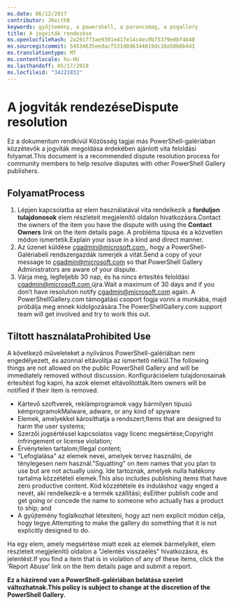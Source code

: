```yaml
---
ms.date: 06/12/2017
contributor: JKeithB
keywords: gyűjtemény, a powershell, a parancsmag, a psgallery
title: A jogviták rendezése
ms.openlocfilehash: 2a291773ae9391e417e14c4ec0b75379e0bf4640
ms.sourcegitcommit: 54534635eedacf531d8d6344019dc16a50b8b441
ms.translationtype: MT
ms.contentlocale: hu-HU
ms.lasthandoff: 05/17/2018
ms.locfileid: "34221832"
---
```

# <a name="dispute-resolution"></a><span data-ttu-id="62454-103">A jogviták rendezése</span><span class="sxs-lookup"><span data-stu-id="62454-103">Dispute resolution</span></span>

<span data-ttu-id="62454-104">Ez a dokumentum rendkívül Közösség tagjai más PowerShell-galériában közzétevők a jogviták megoldása érdekében ajánlott vita feloldási folyamat.</span><span class="sxs-lookup"><span data-stu-id="62454-104">This document is a recommended dispute resolution process for community members to help resolve disputes with other PowerShell Gallery publishers.</span></span>

## <a name="process"></a><span data-ttu-id="62454-105">Folyamat</span><span class="sxs-lookup"><span data-stu-id="62454-105">Process</span></span>

1. <span data-ttu-id="62454-106">Lépjen kapcsolatba az elem használatával vita rendelkezik a **forduljon tulajdonosok** elem részleteit megjelenítő oldalon hivatkozásra.</span><span class="sxs-lookup"><span data-stu-id="62454-106">Contact the owners of the item you have the dispute with using the **Contact Owners** link on the item details page.</span></span>
<span data-ttu-id="62454-107">A probléma típusa és a közvetlen módon ismertetik.</span><span class="sxs-lookup"><span data-stu-id="62454-107">Explain your issue in a kind and direct manner.</span></span>
2. <span data-ttu-id="62454-108">Az üzenet küldése [ cgadmin@microsoft.com ](mailto:cgadmin@microsoft.com) , hogy a PowerShell-Galériabeli rendszergazdák ismerjék a vitát.</span><span class="sxs-lookup"><span data-stu-id="62454-108">Send a copy of your message to [cgadmin@microsoft.com](mailto:cgadmin@microsoft.com) so that PowerShell Gallery Administrators are aware of your dispute.</span></span>
3. <span data-ttu-id="62454-109">Várja meg, legfeljebb 30 nap, és ha nincs értesítés feloldási [ cgadmin@microsoft.com ](mailto:cgadmin@microsoft.com) újra.</span><span class="sxs-lookup"><span data-stu-id="62454-109">Wait a maximum of 30 days and if you don’t have resolution notify [cgadmin@microsoft.com](mailto:cgadmin@microsoft.com) again.</span></span>
<span data-ttu-id="62454-110">A PowerShellGallery.com támogatási csoport fogja vonni a munkába, majd próbálja meg ennek kidolgozására.</span><span class="sxs-lookup"><span data-stu-id="62454-110">The PowerShellGallery.com support team will get involved and try to work this out.</span></span>


## <a name="prohibited-use"></a><span data-ttu-id="62454-111">Tiltott használata</span><span class="sxs-lookup"><span data-stu-id="62454-111">Prohibited Use</span></span>

<span data-ttu-id="62454-112">A következő műveleteket a nyilvános PowerShell-galériában nem engedélyezett, és azonnal eltávolítja az ismertető nélkül.</span><span class="sxs-lookup"><span data-stu-id="62454-112">The following things are not allowed on the public PowerShell Gallery and will be immediately removed without discussion.</span></span>  <span data-ttu-id="62454-113">Konfigurációelem tulajdonosainak értesítést fog kapni, ha azok elemet eltávolították.</span><span class="sxs-lookup"><span data-stu-id="62454-113">Item owners will be notified if their item is removed.</span></span>

- <span data-ttu-id="62454-114">Kártevő szoftverek, reklámprogramok vagy bármilyen típusú kémprogramok</span><span class="sxs-lookup"><span data-stu-id="62454-114">Malware, adware, or any kind of spyware</span></span>
- <span data-ttu-id="62454-115">Elemek, amelyekkel károsíthatja a rendszert;</span><span class="sxs-lookup"><span data-stu-id="62454-115">Items that are designed to harm the user systems;</span></span>
- <span data-ttu-id="62454-116">Szerzői jogsértéssel kapcsolatos vagy licenc megsértése;</span><span class="sxs-lookup"><span data-stu-id="62454-116">Copyright infringement or license violation;</span></span>
- <span data-ttu-id="62454-117">Érvénytelen tartalom;</span><span class="sxs-lookup"><span data-stu-id="62454-117">Illegal content;</span></span>
- <span data-ttu-id="62454-118">"Lefoglalása" az elemek nevei, amelyek tervez használni, de ténylegesen nem használ.</span><span class="sxs-lookup"><span data-stu-id="62454-118">"Squatting" on item names that you plan to use but are not actually using.</span></span> <span data-ttu-id="62454-119">Ide tartoznak, amelyek nulla hatékony tartalma közzétételi elemek.</span><span class="sxs-lookup"><span data-stu-id="62454-119">This also includes publishing items that have zero productive content.</span></span>
<span data-ttu-id="62454-120">Kód közzététele és induláshoz vagy enged a nevét, aki rendelkezik-e a termék szállítási; és</span><span class="sxs-lookup"><span data-stu-id="62454-120">Either publish code and get going or concede the name to someone who actually has a product to ship; and</span></span>
- <span data-ttu-id="62454-121">A gyűjtemény foglalkozhat létesíteni, hogy azt nem explicit módon célja, hogy tegye.</span><span class="sxs-lookup"><span data-stu-id="62454-121">Attempting to make the gallery do something that it is not explicitly designed to do.</span></span>


<span data-ttu-id="62454-122">Ha egy elem, amely megsértése miatt ezek az elemek bármelyikét, elem részleteit megjelenítő oldalon a "Jelentés visszaélés" hivatkozásra, és jelentést.</span><span class="sxs-lookup"><span data-stu-id="62454-122">If you find a item that is in violation of any of these items, click the ‘Report Abuse’ link on the item details page and submit a report.</span></span>

<span data-ttu-id="62454-123">**Ez a házirend van a PowerShell-galériában belátása szerint változhatnak.**</span><span class="sxs-lookup"><span data-stu-id="62454-123">**This policy is subject to change at the discretion of the PowerShell Gallery.**</span></span>